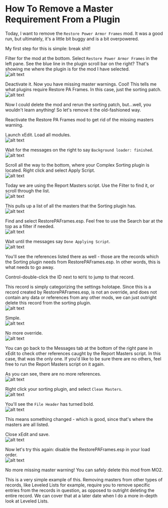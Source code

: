 # How To Remove a Master Requirement From a Plugin

Today, I want to remove the `Restore Power Armor Frames` mod. It was a good run, but ultimately, it's a little bit buggy and is a bit overpowered.

My first step for this is simple: break shit!

Filter for the mod at the bottom. Select `Restore Power Armor Frames` in the left pane. See the blue line in the plugin scroll bar on the right? That's showing me where the plugin is for the mod I have selected.  
![alt text](https://github.com/LivelyDismay/Learn-To-Mod/blob/6134950cc7345a5fb8291b3b15de445292e40bf3/images/removemaster1.png)  

Deactivate it. Now you have missing master warnings. Cool! This tells me what plugins require Restore PA Frames. In this case, just the sorting patch.  
![alt text](https://github.com/LivelyDismay/Learn-To-Mod/blob/6134950cc7345a5fb8291b3b15de445292e40bf3/images/removemaster2.png)  

Now I could delete the mod and rerun the sorting patch, but...well, you wouldn't learn anything! So let's remove it the old-fashioned way.

Reactivate the Restore PA Frames mod to get rid of the missing masters warning.

Launch xEdit. Load all modules.  
![alt text](https://github.com/LivelyDismay/Learn-To-Mod/blob/6134950cc7345a5fb8291b3b15de445292e40bf3/images/removemaster3.png)  

Wait for the messages on the right to say `Background loader: finished`.  
![alt text](https://github.com/LivelyDismay/Learn-To-Mod/blob/6134950cc7345a5fb8291b3b15de445292e40bf3/images/removemaster4.png)  

Scroll all the way to the bottom, where your Complex Sorting plugin is located. Right click and select Apply Script.  
![alt text](https://github.com/LivelyDismay/Learn-To-Mod/blob/6134950cc7345a5fb8291b3b15de445292e40bf3/images/removemaster5.png)  

Today we are using the Report Masters script. Use the Filter to find it, or scroll through the list.  
![alt text](https://github.com/LivelyDismay/Learn-To-Mod/blob/6760faa7550de2779e1085d011862c3b0de5d830/images/removemaster17.png)  

This pulls up a list of all the masters that the Sorting plugin has.  
![alt text](https://github.com/LivelyDismay/Learn-To-Mod/blob/6134950cc7345a5fb8291b3b15de445292e40bf3/images/removemaster6.png)  

Find and select RestorePAFrames.esp. Feel free to use the Search bar at the top as a filter if needed.  
![alt text](https://github.com/LivelyDismay/Learn-To-Mod/blob/6134950cc7345a5fb8291b3b15de445292e40bf3/images/removemaster7.png) 

Wait until the messages say `Done Applying Script`.  
![alt text](https://github.com/LivelyDismay/Learn-To-Mod/blob/6134950cc7345a5fb8291b3b15de445292e40bf3/images/removemaster8.png)  

You'll see the references listed there as well - those are the records which the Sorting plugin needs from RestorePAFrames.esp. In other words, this is what needs to go away.

Control-double-click the ID next to `NOTE` to jump to that record.

This record is simply categorizing the settings holotape. Since this is a record created by RestorePAFrames.esp, is not an override, and does not contain any data or references from any other mods, we can just outright delete this record from the sorting plugin.  
![alt text](https://github.com/LivelyDismay/Learn-To-Mod/blob/6134950cc7345a5fb8291b3b15de445292e40bf3/images/removemaster9.png)  

Simple.  
![alt text](https://github.com/LivelyDismay/Learn-To-Mod/blob/6134950cc7345a5fb8291b3b15de445292e40bf3/images/removemaster10.png)  

No more override.  
![alt text](https://github.com/LivelyDismay/Learn-To-Mod/blob/6134950cc7345a5fb8291b3b15de445292e40bf3/images/removemaster11.png)  

You can go back to the Messages tab at the bottom of the right pane in xEdit to check other references caught by the Report Masters script. In this case, that was the only one. If you'd like to be sure there are no others, feel free to run the Report Masters script on it again.

As you can see, there are no more references.  
![alt text](https://github.com/LivelyDismay/Learn-To-Mod/blob/6134950cc7345a5fb8291b3b15de445292e40bf3/images/removemaster12.png)  

Right click your sorting plugin, and select `Clean Masters`.  
![alt text](https://github.com/LivelyDismay/Learn-To-Mod/blob/6134950cc7345a5fb8291b3b15de445292e40bf3/images/removemaster13.png)  

You'll see the `File Header` has turned bold.  
![alt text](https://github.com/LivelyDismay/Learn-To-Mod/blob/6134950cc7345a5fb8291b3b15de445292e40bf3/images/removemaster14.png)  

This means something changed - which is good, since that's where the masters are all listed.

Close xEdit and save.  
![alt text](https://github.com/LivelyDismay/Learn-To-Mod/blob/6134950cc7345a5fb8291b3b15de445292e40bf3/images/removemaster15.png)  

Now let's try this again: disable the RestorePAFrames.esp in your load order.  
![alt text](https://github.com/LivelyDismay/Learn-To-Mod/blob/6134950cc7345a5fb8291b3b15de445292e40bf3/images/removemaster16.png)  

No more missing master warning! You can safely delete this mod from MO2.

This is a very simple example of this. Removing masters from other types of records, like Leveled Lists for example, require you to remove specific entries from the records in question, as opposed to outright deleting the entire record. We can cover that at a later date when I do a more in-depth look at Leveled Lists.
